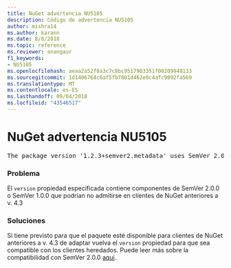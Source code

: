 ```yaml
---
title: NuGet advertencia NU5105
description: Código de advertencia NU5105
author: mishra14
ms.author: karann
ms.date: 8/8/2018
ms.topic: reference
ms.reviewer: anangaur
f1_keywords:
- NU5105
ms.openlocfilehash: aeaa2a52f8a3c7c8bc9517903351f00209948133
ms.sourcegitcommit: 1d1406764c6af5fb7801d462e0c4afc9092fa569
ms.translationtype: MT
ms.contentlocale: es-ES
ms.lasthandoff: 09/04/2018
ms.locfileid: "43546517"
---
```

# <a name="nuget-warning-nu5105"></a>NuGet advertencia NU5105
<pre>The package version '1.2.3+semver2.metadata' uses SemVer 2.0.0 or components of SemVer 1.0.0 that are not supported on legacy clients. Change the package version to a SemVer 1.0.0 string. If the version contains a release label it must start with a letter. This message can be ignored if the package is not intended for older clients.</pre>

### <a name="issue"></a>Problema

El `version` propiedad especificada contiene componentes de SemVer 2.0.0 o SemVer 1.0.0 que podrían no admitirse en clientes de NuGet anteriores a v. 4.3


### <a name="solution"></a>Soluciones

Si tiene previsto para que el paquete esté disponible para clientes de NuGet anteriores a v. 4.3 de adaptar vuelva el `version` propiedad para que sea compatible con los clientes heredados. Puede leer más sobre la compatibilidad con SemVer 2.0.0 [aquí](https://github.com/NuGet/Home/wiki/SemVer-2.0.0-support).

